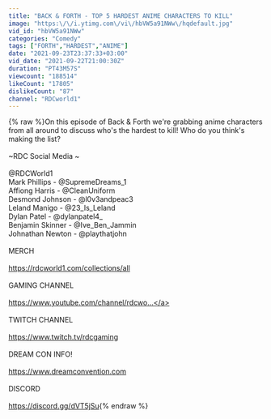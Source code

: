 ```yaml
---
title: "BACK & FORTH - TOP 5 HARDEST ANIME CHARACTERS TO KILL"
image: "https:\/\/i.ytimg.com\/vi\/hbVW5a91NWw\/hqdefault.jpg"
vid_id: "hbVW5a91NWw"
categories: "Comedy"
tags: ["FORTH","HARDEST","ANIME"]
date: "2021-09-23T23:37:33+03:00"
vid_date: "2021-09-22T21:00:30Z"
duration: "PT43M57S"
viewcount: "188514"
likeCount: "17805"
dislikeCount: "87"
channel: "RDCworld1"
---
```

{% raw %}On this episode of Back &amp; Forth we're grabbing anime characters from all around to discuss who's the hardest to kill! Who do you think's making the list? <br /><br />~RDC Social Media ~<br /><br />@RDCWorld1<br />Mark Phillips - @SupremeDreams_1<br />Affiong Harris - @CleanUniform<br />Desmond Johnson - @l0v3andpeac3<br />Leland Manigo - @23_Is_Leland<br />Dylan Patel - @dylanpatel4_<br />Benjamin Skinner - @Ive_Ben_Jammin<br />Johnathan Newton - @playthatjohn<br /><br />MERCH<br /><br /><a rel="nofollow" target="blank" href="https://rdcworld1.com/collections/all">https://rdcworld1.com/collections/all</a><br /><br />GAMING CHANNEL<br /><br /><a rel="nofollow" target="blank" href="https://www.youtube.com/channel/rdcwo...">https://www.youtube.com/channel/rdcwo...</a><br /><br />TWITCH CHANNEL<br /><br /><a rel="nofollow" target="blank" href="https://www.twitch.tv/rdcgaming">https://www.twitch.tv/rdcgaming</a><br /><br />DREAM CON INFO!<br /><br /><a rel="nofollow" target="blank" href="https://www.dreamconvention.com">https://www.dreamconvention.com</a><br /><br />DISCORD<br /><br /><a rel="nofollow" target="blank" href="https://discord.gg/dVT5jSu">https://discord.gg/dVT5jSu</a>{% endraw %}
